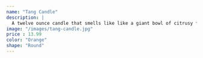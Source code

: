 ```yaml
---
name: "Tang Candle"
description: |
  A twelve ounce candle that smells like like a giant bowl of citrusy fruits.
image: "/images/tang-candle.jpg"
price : 13.99
color: "Orange"
shape: "Round"
---
```


